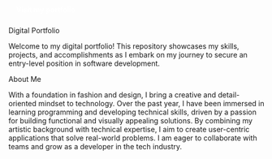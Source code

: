
<a href="https://taylor-monet.github.io/taylor-monet-developer-site/" style="display: inline-block; padding: 10px 15px; background-color #EOCE24; color: white; text-decoration: none; border-radius 5px; font-weight: bold;">
Visit my portfolio 
</a>

Digital Portfolio

Welcome to my digital portfolio! This repository showcases my skills, projects, and accomplishments as I embark on my journey to secure an entry-level position in software development.

About Me

With a foundation in fashion and design, I bring a creative and detail-oriented mindset to technology. Over the past year, I have been immersed in learning programming and developing technical skills, driven by a passion for building functional and visually appealing solutions. By combining my artistic background with technical expertise, I aim to create user-centric applications that solve real-world problems. I am eager to collaborate with teams and grow as a developer in the tech industry.

